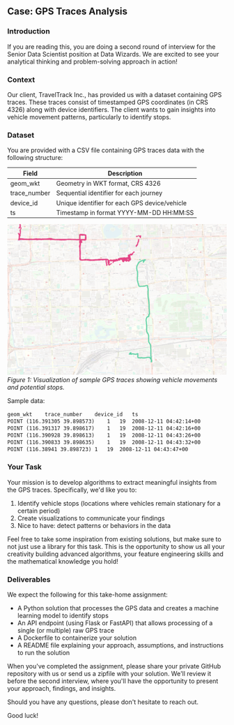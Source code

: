 ## Case: GPS Traces Analysis

### Introduction
If you are reading this, you are doing a second round of interview for the Senior Data Scientist position at Data Wizards. We are excited to see your analytical thinking and problem-solving approach in action!

### Context
Our client, TravelTrack Inc., has provided us with a dataset containing GPS traces. These traces consist of timestamped GPS coordinates (in CRS 4326) along with device identifiers. The client wants to gain insights into vehicle movement patterns, particularly to identify stops.

### Dataset
You are provided with a CSV file containing GPS traces data with the following structure:

| Field | Description |
|-------|-------------|
| geom_wkt | Geometry in WKT format, CRS 4326 |
| trace_number | Sequential identifier for each journey |
| device_id | Unique identifier for each GPS device/vehicle |
| ts | Timestamp in format YYYY-MM-DD HH:MM:SS |

![Example of GPS traces visualization](traces.png)
*Figure 1: Visualization of sample GPS traces showing vehicle movements and potential stops.*

Sample data:
```
geom_wkt	trace_number	device_id	ts
POINT (116.391305 39.898573)	1	19	2008-12-11 04:42:14+00
POINT (116.391317 39.898617)	1	19	2008-12-11 04:42:16+00
POINT (116.390928 39.898613)	1	19	2008-12-11 04:43:26+00
POINT (116.390833 39.898635)	1	19	2008-12-11 04:43:32+00
POINT (116.38941 39.898723)	1	19	2008-12-11 04:43:47+00

```

### Your Task
Your mission is to develop algorithms to extract meaningful insights from the GPS traces. Specifically, we'd like you to:

1. Identify vehicle stops (locations where vehicles remain stationary for a certain period)
2. Create visualizations to communicate your findings
3. Nice to have: detect patterns or behaviors in the data

Feel free to take some inspiration from existing solutions, but make sure to not just use a library for this task. This is the opportunity to show us all your creativity building advanced algorithms, your feature engineering skills and the mathematical knowledge you hold!

### Deliverables
We expect the following for this take-home assignment:

- A Python solution that processes the GPS data and creates a machine learning model to identify stops
- An API endpoint (using Flask or FastAPI) that allows processing of a single (or multiple) raw GPS trace
- A Dockerfile to containerize your solution
- A README file explaining your approach, assumptions, and instructions to run the solution


When you've completed the assignment, please share your private GitHub repository with us or send us a zipfile with your solution. We'll review it before the second interview, where you'll have the opportunity to present your approach, findings, and insights.

Should you have any questions, please don't hesitate to reach out.

Good luck!